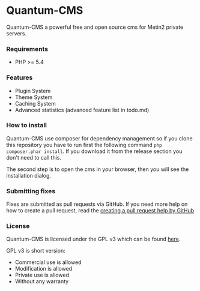 # Quantum-CMS
Quantum-CMS a powerful free and open source cms for Metin2 private servers.

### Requirements
- PHP >= 5.4

### Features
- Plugin System
- Theme System
- Caching System
- Advanced statistics
(advanced feature list in todo.md)

### How to install
Quantum-CMS use composer for dependency management so if you clone this repository
you have to run first the following command `php composer.phar install`.
If you download it from the release section you don't need to call this.

The second step is to open the cms in your browser, then you will see the
installation dialog.

### Submitting fixes
Fixes are submitted as pull requests via GitHub. If you need more help on how to
create a pull request, read the
[creating a pull request help by GitHub](https://help.github.com/articles/creating-a-pull-request/)

### License
Quantum-CMS is licensed under the GPL v3 which can be found [here](LICENSE).

GPL v3 is short version:
- Commercial use is allowed
- Modification is allowed
- Private use is allowed
- Without any warranty

